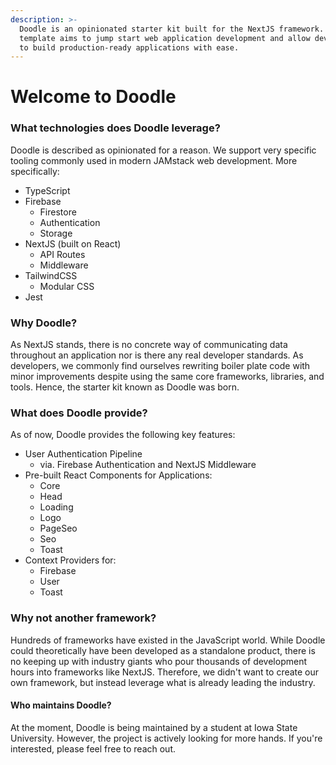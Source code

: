 ```yaml
---
description: >-
  Doodle is an opinionated starter kit built for the NextJS framework. The
  template aims to jump start web application development and allow developers
  to build production-ready applications with ease.
---
```


# Welcome to Doodle

### What technologies does Doodle leverage?

Doodle is described as opinionated for a reason. We support very specific tooling commonly used in modern JAMstack web development. More specifically:

* TypeScript
* Firebase
  * Firestore
  * Authentication
  * Storage
* NextJS (built on React)
  * API Routes
  * Middleware
* TailwindCSS
  * Modular CSS
* Jest

### Why Doodle?

As NextJS stands, there is no concrete way of communicating data throughout an application nor is there any real developer standards. As developers, we commonly find ourselves rewriting boiler plate code with minor improvements despite using the same core frameworks, libraries, and tools. Hence, the starter kit known as Doodle was born.

### What does Doodle provide?

As of now, Doodle provides the following key features:

* User Authentication Pipeline
  * via. Firebase Authentication and NextJS Middleware
* Pre-built React Components for Applications:
  * Core
  * Head
  * Loading
  * Logo
  * PageSeo
  * Seo
  * Toast
* Context Providers for:
  * Firebase
  * User
  * Toast

### Why not another framework?

Hundreds of frameworks have existed in the JavaScript world. While Doodle could theoretically have been developed as a standalone product, there is no keeping up with industry giants who pour thousands of development hours into frameworks like NextJS. Therefore, we didn't want to create our own framework, but instead leverage what is already leading the industry.

#### Who maintains Doodle?

At the moment, Doodle is being maintained by a student at Iowa State University. However, the project is actively looking for more hands. If you're interested, please feel free to reach out.
